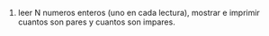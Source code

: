 1. leer N numeros enteros (uno en cada lectura), mostrar e imprimir cuantos son pares y cuantos son impares.